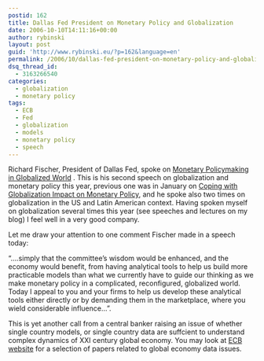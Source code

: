 ```yaml
---
postid: 162
title: Dallas Fed President on Monetary Policy and Globalization
date: 2006-10-10T14:11:16+00:00
author: rybinski
layout: post
guid: 'http://www.rybinski.eu/?p=162&language=en'
permalink: /2006/10/dallas-fed-president-on-monetary-policy-and-globalization/
dsq_thread_id:
  - 3163266540
categories:
  - globalization
  - monetary policy
tags:
  - ECB
  - Fed
  - globalization
  - models
  - monetary policy
  - speech
---
```

Richard Fischer, President of Dallas Fed, spoke on [Monetary Policymaking in Globalized World](http://dallasfed.org/news/speeches/fisher/2006/fs061010.cfm) . This is his second speech on globalization and monetary policy this year, previous one was in January on [Coping with Globalization Impact on Monetary Policy](http://www.dallasfed.org/news/speeches/fisher/2006/fs060106.html), and he spoke also two times on globalization in the US and Latin American context. Having spoken myself on globalization several times this year (see speeches and lectures on my blog) I feel well in a very good company.

Let me draw your attention to one comment Fischer made in a speech today:

“….simply that the committee’s wisdom would be enhanced, and the economy would benefit, from having analytical tools to help us build more practicable models than what we currently have to guide our thinking as we make monetary policy in a complicated, reconfigured, globalized world. Today I appeal to you and your firms to help us develop these analytical tools either directly or by demanding them in the marketplace, where you wield considerable influence…”.

This is yet another call from a central banker raising an issue of whether single country models, or single country data are suffcient to understand complex dynamics of XXI century global economy. You may look at [ECB website](http://www.ecb.eu/events/conferences/html/eastats3.en.html) for a selection of papers related to global economy data issues.
